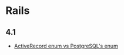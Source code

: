 # Rails

## 4.1

* [ActiveRecord enum vs PostgreSQL's enum](http://www.postgresql.org/docs/9.2/static/datatype-enum.html)

